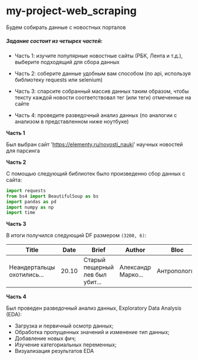# my-project-web_scraping
Будем cобирать данные с новостных порталов

##### Задание состоит из четырех частей:

* Часть 1: изучите популярные новостные сайты (РБК, Лента и т.д.), выберите подходящий для сбора данных

* Часть 2: соберите данные удобным вам способом (по api, используя библиотеку requests или selenium)

* Часть 3: спарсите собранный массив данных таким образом, чтобы тексту каждой новости соответствовал тег (или теги) отмеченные на сайте

* Часть 4: проведите разведочный анализ данных (по аналогии с анализом в представленном ниже ноутбуке) 


**Часть 1**

Был выбран сайт 'https://elementy.ru/novosti_nauki' научных новостей для парсинга

**Часть 2**

C помощью следующий библиотек было произведенно сбор данных с сайта:
```python
import requests 
from bs4 import BeautifulSoup as bs
import pandas as pd
import numpy as np
import time
```

**Часть 3**

В итоги получился следующий DF размером `(3200, 6)`:

|Title|Date|Brief|Author|Bloc|Link|
| --- | --- | --- |---|---|---|
| Неандертальцы охотились...| 20.10 | Старый пещерный лев был убит...|Александр Марко...|Антропология|https://elementy.r...|

**Часть 4**

Был проведен разведочный анализ данных, Exploratory Data Analysis (EDA):

- Загрузка и первичный осмотр данных;
- Обработка пропущенных значений и изменение тип данных;
- Добавление новых фич;
- Изучение категориальных переменных;
- Визуализация результатов EDA

